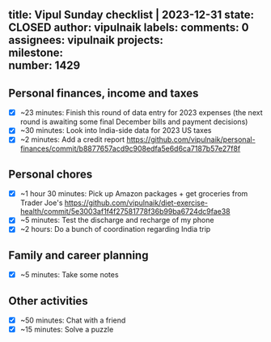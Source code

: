 title:	Vipul Sunday checklist | 2023-12-31
state:	CLOSED
author:	vipulnaik
labels:	
comments:	0
assignees:	vipulnaik
projects:	
milestone:	
number:	1429
--
## Personal finances, income and taxes

- [x] ~23 minutes: Finish this round of data entry for 2023 expenses (the next round is awaiting some final December bills and payment decisions)
- [x] ~30 minutes: Look into India-side data for 2023 US taxes
- [x] ~2 minutes: Add a credit report https://github.com/vipulnaik/personal-finances/commit/b8877657acd9c908edfa5e6d6ca7187b57e27f8f 

## Personal chores

- [x] ~1 hour 30 minutes: Pick up Amazon packages + get groceries from Trader Joe's https://github.com/vipulnaik/diet-exercise-health/commit/5e3003af1f4f27581778f36b99ba6724dc9fae38
- [x] ~5 minutes: Test the discharge and recharge of my phone
- [x] ~2 hours: Do a bunch of coordination regarding India trip 

## Family and career planning

- [x] ~5 minutes: Take some notes

## Other activities

- [x] ~50 minutes: Chat with a friend
- [x] ~15 minutes: Solve a puzzle
